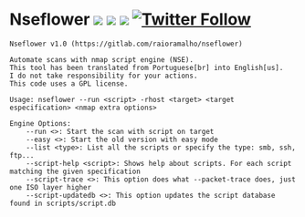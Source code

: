 # Nseflower [![](https://img.shields.io/github/last-commit/raioramalho/Nseflower.svg)](https://github.com/raioramalho/nseflower/releases/) [![](https://img.shields.io/github/release-date/raioramalho/nseflower.svg?style=popout)](https://github.com/raioramalho/nseflower) [![](https://img.shields.io/github/release/raioramalho/nseflower.svg?style=popout)](https://github.com/raioramalho/nseflower/releases) [![Twitter Follow](https://img.shields.io/twitter/follow/raioramalho.svg?style=social&label=Follow)](https://twitter.com/raioramalho)

```
Nseflower v1.0 (https://gitlab.com/raioramalho/nseflower)

Automate scans with nmap script engine (NSE).
This tool has been translated from Portuguese[br] into English[us].
I do not take responsibility for your actions.
This code uses a GPL license.

Usage: nseflower --run <script> -rhost <target> <target especification> <nmap extra options>

Engine Options:
    --run <>: Start the scan with script on target
    --easy <>: Start the old version with easy mode
    --list <type>: List all the scripts or specify the type: smb, ssh, ftp...
    --script-help <script>: Shows help about scripts. For each script matching the given specification
    --script-trace <>: This option does what --packet-trace does, just one ISO layer higher
    --script-updatedb <>: This option updates the script database found in scripts/script.db

